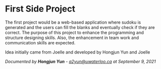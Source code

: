 # First Side Project
The first project would be a web-based application where sudoku is generated and the users can fill the blanks and eventually check if they are correct.
The purpose of this project to enhance the programming and structure designing skills. Also, the enhancement in team work and communication skills are expected.

Idea initially came from Joelle and developed by Hongjun Yun and Joelle

<i>Documented by <b>Hongjun Yun</b> - a2yun@uwaterloo.ca at September 9, 2021</i>

